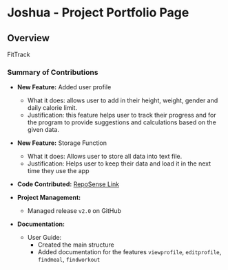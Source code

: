 # Joshua - Project Portfolio Page

## Overview
FitTrack

### Summary of Contributions

* **New Feature:** Added user profile
  - What it does: allows user to add in their height, weight, gender and daily calorie limit.
  - Justification: this feature helps user to track their progress and for the program to provide suggestions and calculations based on the given data.

* **New Feature:** Storage Function
  - What it does: Allows user to store all data into text file.
  - Justification: Helps user to keep their data and load it in the next time they use the app

* **Code Contributed:** [RepoSense Link](https://nus-cs2113-ay2324s1.github.io/tp-dashboard/?search=w12-4&sort=groupTitle&sortWithin=title&timeframe=commit&mergegroup=&groupSelect=groupByRepos&breakdown=true&checkedFileTypes=docs~functional-code~test-code&since=2023-09-22)

* **Project Management:**
  - Managed release `v2.0` on GitHub

* **Documentation:**
    - User Guide:
      - Created the main structure
      - Added documentation for the features `viewprofile`, `editprofile`, `findmeal`, `findworkout`
